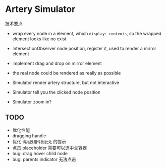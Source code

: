 # Artery Simulator

技术要点

- wrap every node in a element, which `display: contents`, so the wrapped element looks like no exist
- IntersectionObserver node position, register it, used to render a mirror element
- implement drag and drop on mirror element
- the real node could be rendered as really as possible

- Simulator render artery structure, but not interactive
- Simulator tell you the clicked node position
- Simulator zoom in?

## TODO

- 优化性能
- dragging handle
- 优化 `请拖拽组件到此处` 的提示
- 点击 placeholder 需要可以选中父容器
- bug: drag hover child node
- bug: parents indicator 无法点击
